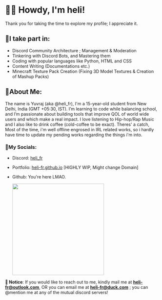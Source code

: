 # 👋🏼 Howdy, I'm heli!

Thank you for taking the time to explore my profile; I appreciate it.

## 🔹I take part in:
- Discord Community Architecture ; Management & Moderation
- Tinkering with Discord Bots, and Mastering them
- Coding with popular languages like Python, HTML and CSS
- Content Writing (Documentations etc.)
- Minecraft Texture Pack Creation (Fixing 3D Model Textures & Creation of Mashup Packs)

## 🔹About Me:
The name is Yuvraj (aka @heli_fr), I'm a 15-year-old student from New Delhi, India (GMT +05:30, IST). I’m learning to code while balancing school, and I’m passionate about building tools that improve QOL of world wide users and which make a real impact. I love listening to Hip-hop/Rap Music and I also like to drink coffee (cold-coffee to be exact). Theres' a catch, Most of the time, i'm well offline engrosed in IRL related works, so i hardly have time to update my pending works regarding the things i'm into.

### 🔹My Socials:
- Discord: [heli_fr](https://discord.com/users/587605569439924224)
- Portfolio: [heli-fr.github.io](https://heli-fr.github.io) [HIGHLY WIP, Might change Domain]
- Github: You're here LMAO.

  <img src="https://discord.c99.nl/widget/theme-4/587605569439924224.png" width="300"/>

**🔺 Notice**: If you would like to reach out to me, kindly mail me at [**heli-fr@outlook.com**](mailto:heli-fr@outlook.com), OR you can email me at [**heli-fr@duck.com**](mailto:heli-fr@duck.com) ; you can @mention me at any of the mutual discord servers!
